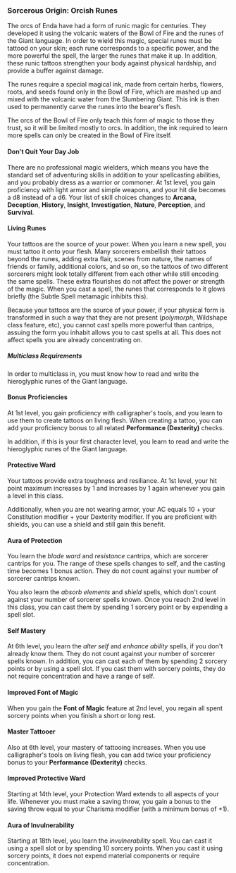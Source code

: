 <style>
  .phb{ background : white;}
  .phb img{ display : none;}
  .phb hr+blockquote{background : white;}
</style>

### Sorcerous Origin: Orcish Runes

<!--
Homebrewery links
- Share: http://homebrewery.naturalcrit.com/share/B1BdlK9rlX
- Edit: http://homebrewery.naturalcrit.com/edit/H1IOet9rx7
-->

The orcs of Enda have had a form of runic magic for centuries.  They developed it using the volcanic waters of the Bowl of Fire and the runes of the Giant language.  In order to wield this magic, special runes must be tattood on your skin; each rune corresponds to a specific power, and the more powerful the spell, the larger the runes that make it up. In addition, these runic tattoos strengthen your body against physical hardship, and provide a buffer against damage.

The runes require a special magical ink, made from certain herbs, flowers, roots, and seeds found only in the Bowl of Fire, which are mashed up and mixed with the volcanic water from the Slumbering Giant.  This ink is then used to permanently carve the runes into the bearer's flesh.  

The orcs of the Bowl of Fire only teach this form of magic to those they trust, so it will be limited mostly to orcs.  In addition, the ink required to learn more spells can only be created in the Bowl of Fire itself.

#### Don't Quit Your Day Job

There are no professional magic wielders, which means you have the standard set of adventuring skills in addition to your spellcasting abilities, and you probably dress as a warrior or commoner.  At 1st level, you gain proficiency with light armor and simple weapons, and your hit die becomes a d8 instead of a d6.  Your list of skill choices changes to **Arcana**, **Deception**, **History**, **Insight**, **Investigation**, **Nature**, **Perception**, and **Survival**.

#### Living Runes

Your tattoos are the source of your power.  When you learn a new spell, you must tattoo it onto your flesh.  Many sorcerers embellish their tattoos beyond the runes, adding extra flair, scenes from nature, the names of friends or family, additional colors, and so on, so the tattoos of two different sorcerers might look totally different from each other while still encoding the same spells.  These extra flourishes do not affect the power or strength of the magic.  When you cast a spell, the runes that corresponds to it glows briefly (the Subtle Spell metamagic inhibits this).

Because your tattoos are the source of your power, if your physical form is transformed in such a way that they are not present (*polymorph*, Wildshape class feature, etc), you cannot cast spells more powerful than cantrips, assuing the form you inhabit allows you to cast spells at all. This does not affect spells you are already concentrating on.

##### Multiclass Requirements

In order to multiclass in, you must know how to read and write the hieroglyphic runes of the Giant language.

#### Bonus Proficiencies

At 1st level, you gain proficiency with calligrapher's tools, and you learn to use them to create tattoos on living flesh.  When creating a tattoo, you can add your proficiency bonus to all related **Performance (Dexterity)** checks.

In addition, if this is your first character level, you learn to read and write the hieroglyphic runes of the Giant language.

#### Protective Ward

Your tattoos provide extra toughness and resiliance. At 1st level, your hit point maximum increases by 1 and increases by 1 again whenever you gain a level in this class.

Additionally, when you are not wearing armor, your AC equals 10 + your Constitution modifier + your Dexterity modifier. If you are proficient with shields, you can use a shield and still gain this benefit.

#### Aura of Protection

You learn the *blade ward* and *resistance* cantrips, which are sorcerer cantrips for you. The range of these spells changes to self, and the casting time becomes 1 bonus action. They do not count against your number of sorcerer cantrips known.

You also learn the *absorb elements* and *shield* spells, which don't count against your number of sorcerer spells known. Once you reach 2nd level in this class, you can cast them by spending 1 sorcery point or by expending a spell slot.

#### Self Mastery

At 6th level, you learn the *alter self* and *enhance ability* spells, if you don't already know them. They do not count against your number of sorcerer spells known. In addition, you can cast each of them by spending 2 sorcery points or by using a spell slot. If you cast them with sorcery points, they do not require concentration and have a range of self.

#### Improved Font of Magic

When you gain the **Font of Magic** feature at 2nd level, you regain all spent sorcery points when you finish a short or long rest.

#### Master Tattooer

Also at 6th level, your mastery of tattooing increases.  When you use calligrapher's tools on living flesh, you can add twice your proficiency bonus to your **Performance (Dexterity)** checks.

#### Improved Protective Ward

Starting at 14th level, your Protection Ward extends to all aspects of your life.  Whenever you must make a saving throw, you gain a bonus to the saving throw equal to your Charisma modifier (with a minimum bonus of +1).

#### Aura of Invulnerability

Starting at 18th level, you learn the *invulnerability* spell.  You can cast it using a spell slot or by spending 10 sorcery points. When you cast it using sorcery points, it does not expend material components or require concentration.





